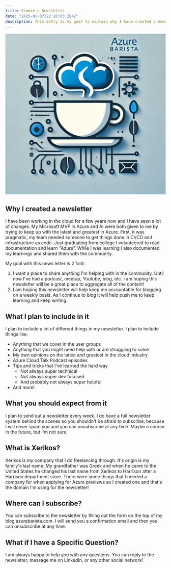 ```yaml
---
title: Gimmie a Newsletter
date: "2025-01-07T22:10:03.284Z"
description: This entry is my goal to explain why I have created a newsletter, what I plan to include in it, and what you should expect from it!
---
```

![Newsletter](./AzureBarista.jpg)
## Why I created a newsletter

I have been working in the cloud for a few years now and I have seen a lot of changes. My Microsoft MVP in Azure and AI were both given to me by trying to keep up with the latest and greatest in Azure. First, it was pragmatic, my team needed someone to get things done in CI/CD and infrastructure as code. Just graduating from college I volunteered to read documentation and learn "Azure". While I was learning I also documented my learnings and shared them with the community. 

My goal with this news letter is 2 fold:
1. I want a place to share anything I'm helping with in the community. Until now I've had a podcast, meetup, Youtube, blog, etc. I am hoping this newsletter will be a great place to aggregate all of the content! 
2. I am hoping this newsletter will help keep me accountable for blogging on a weekly basis. As I continue to blog it will help push me to keep learning and keep writing. 

## What I plan to include in it

I plan to include a lot of different things in my newsletter. I plan to include things like:

- Anything that we cover in the user groups
- Anything that you might need help with or are struggling to solve
- My own opinions on the latest and greatest in the cloud industry
- Azure Cloud Talk Podcast episodes
- Tips and tricks that I've learned the hard way
  - Not always super technical
  - Not always super dev focused
  - And probably not always super helpful
- And more!

## What you should expect from it

I plan to send out a newsletter every week. I do have a full newsletter system behind the scenes so you shouldn't be afraid to subscribe, because I will never spam you and you can unsubscribe at any time. Maybe a course in the future, but I'm not sure.

## What is Xerikos? 
Xerikos is my company that I do freelancing through. It's origin is my family's last name. My grandfather was Greek and when he came to the United States he changed his last name from Xerikos to Harrison after a Harrison department store. There were some things that I needed a company for when applying for Azure previews so I created one and that's the domain I'm using for the newsletter! 

## Where can I subscribe? 
You can subscribe to the newsletter by filling out the form on the top of my blog azurebarista.com. I will send you a confirmation email and then you can unsubscribe at any time. 

## What if I have a Specific Question?
I am always happy to help you with any questions. You can reply to the newsletter, message me on LinkedIn, or any other social network! 